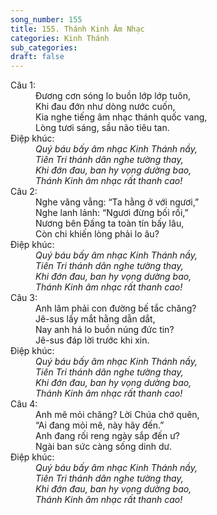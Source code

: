 ```yaml
---
song_number: 155
title: 155. Thánh Kinh Âm Nhạc
categories: Kinh Thánh
sub_categories: 
draft: false
---
```

<dl><dt>Câu 1:</dt><dd data-verse="1">Đương cơn sóng lo buồn lớp lớp tuôn, <br/>Khi đau đớn như dòng nước cuốn, <br/>Kia nghe tiếng âm nhạc thánh quốc vang, <br/>Lòng tươi sáng, sầu não tiêu tan. </dd><dt>Điệp khúc:</dt><dd data-chorus="1"><em>Quý báu bấy âm nhạc Kinh Thánh nầy, <br/>Tiên Tri thánh dân nghe tường thay, <br/>Khi đớn đau, ban hy vọng dường bao, <br/>Thánh Kinh âm nhạc rất thanh cao! </em></dd><dt>Câu 2:</dt><dd data-verse="2">Nghe văng vẳng: “Ta hằng ở với ngươi,” <br/>Nghe lanh lảnh: “Ngươi đừng bối rối,” <br/>Nương bên Đấng ta toàn tín bấy lâu, <br/>Còn chi khiến lòng phải lo âu? </dd><dt>Điệp khúc:</dt><dd data-chorus="1"><em>Quý báu bấy âm nhạc Kinh Thánh nầy, <br/>Tiên Tri thánh dân nghe tường thay, <br/>Khi đớn đau, ban hy vọng dường bao, <br/>Thánh Kinh âm nhạc rất thanh cao! </em></dd><dt>Câu 3:</dt><dd data-verse="3">Anh lâm phải con đường bế tắc chăng? <br/>Jê-sus lấy mắt hằng dẫn dắt, <br/>Nay anh há lo buồn núng đức tin? <br/>Jê-sus đáp lời trước khi xin. </dd><dt>Điệp khúc:</dt><dd data-chorus="1"><em>Quý báu bấy âm nhạc Kinh Thánh nầy, <br/>Tiên Tri thánh dân nghe tường thay, <br/>Khi đớn đau, ban hy vọng dường bao, <br/>Thánh Kinh âm nhạc rất thanh cao! </em></dd><dt>Câu 4:</dt><dd data-verse="4">Anh mê mỏi chăng? Lời Chúa chớ quên, <br/>“Ai đang mỏi mê, này hãy đến.” <br/>Anh đang rối reng ngày sắp đến ư? <br/>Ngài ban sức càng sống dinh dư. </dd><dt>Điệp khúc:</dt><dd data-chorus="1"><em>Quý báu bấy âm nhạc Kinh Thánh nầy, <br/>Tiên Tri thánh dân nghe tường thay, <br/>Khi đớn đau, ban hy vọng dường bao, <br/>Thánh Kinh âm nhạc rất thanh cao! </em></dd></dl>